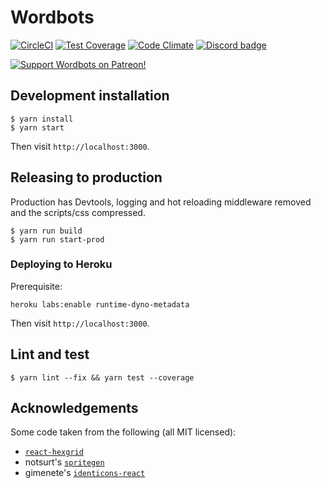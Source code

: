 # Wordbots

[![CircleCI](https://img.shields.io/circleci/project/github/wordbots/wordbots-core/master.svg)](https://circleci.com/gh/wordbots/wordbots-core)
[![Test Coverage](https://codeclimate.com/github/wordbots/wordbots-core/badges/coverage.svg)](https://codeclimate.com/github/wordbots/wordbots-core/coverage)
[![Code Climate](https://codeclimate.com/github/wordbots/wordbots-core/badges/gpa.svg)](https://codeclimate.com/github/wordbots/wordbots-core)
[![Discord badge](https://img.shields.io/discord/301800217055985665.svg)](http://discord.wordbots.io)
<!-- [![NSP Status](https://nodesecurity.io/orgs/wordbots/projects/5d6bd7c0-460e-45f0-93a4-d671ca75fd39/badge)](https://nodesecurity.io/orgs/wordbots/projects/5d6bd7c0-460e-45f0-93a4-d671ca75fd39) -->
<!-- [![Greenkeeper badge](https://badges.greenkeeper.io/wordbots/wordbots-core.svg)](https://greenkeeper.io/) -->
<!-- [![Dependency Status](https://www.versioneye.com/user/projects/58e73f0926a5bb0052203185/badge.svg?style=flat-square)](https://www.versioneye.com/user/projects/58e73f0926a5bb0052203185) -->

[![Support Wordbots on Patreon!](http://imgur.com/q7lBCUn.png)](https://www.patreon.com/wordbots)

## Development installation

```
$ yarn install
$ yarn start
```

Then visit `http://localhost:3000`.

## Releasing to production

Production has Devtools, logging and hot reloading middleware removed
and the scripts/css compressed.

```
$ yarn run build
$ yarn run start-prod
```

### Deploying to Heroku

Prerequisite:
```
heroku labs:enable runtime-dyno-metadata
```

Then visit `http://localhost:3000`.

## Lint and test

```
$ yarn lint --fix && yarn test --coverage
```

## Acknowledgements

Some code taken from the following (all MIT licensed):

* [`react-hexgrid`](https://github.com/hellenic/react-hexgrid)
* notsurt's [`spritegen`](https://github.com/not-surt/spritegen)
* gimenete's [`identicons-react`](https://github.com/gimenete/identicons-react)
